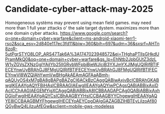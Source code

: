 # Candidate-cyber-attack-may-2025
Homogeneous systèms may prevent using mean field games.
may need more than 1 full year zttacks o' the sale target dystem.
maximizes more than one domain cyber attacks.
https://www.google.com/search?q=one+domain+cyber+warfare&client=ms-android-xiaomi-terr1-rso2&sca_esv=2d840e117ec3fd11&biw=360&bih=697&udm=36&sxsrf=AHTn8zoR-5utPgrSTYO8LOP_ARS47Tak6A%3A1747023948572&ei=THghaPTlIsGHkdUPramMkQ0&oq=one+domain+cyber+warfare&gs_lp=EhNtb2JpbGUtZ3dzLW1vZGVsZXNzGgIYAiIYb25lIGRvbWFpbiBjeWJlciB3YXJmYXJlMgUQIRifBTIFECEYnwUyBRAhGJ8FMgUQIRifBTIFECEYnwUyBRAhGJ8FMgUQIRifBTIFECEYnwVI8WZQlAhYwmVwBHgAkAEAmAGFAaABmh-qAQUyOS4xM7gBA8gBAPgBAZgCI6ACkBzCAggQABiwAxjvBcICBRAhGKABwgIKEAAYgAQYFBiHAsICBRAAGIAEwgIIEAAYgAQYiwPCAgsQABiABBixAxiDAcICChAAGIAEGEMYigXCAggQABiABBixA8ICBBAAGAPCAg0QABiABBixAxhDGIoFwgIHEAAYgAQYCsICBhAAGBYYHsICCBAAGBYYChgewgIHEAAYgAQYE8ICCBAAGBMYFhgewgIHECEYoAEYCpgDAIgGAZAGBZIHBTEyLjIzoAf80QGyBwQ4LjIzuAfEGw&sclient=mobile-gws-modeless
